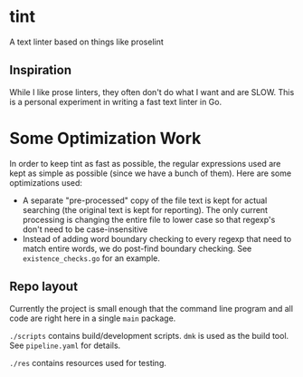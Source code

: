 # tint

A text linter based on things like proselint

## Inspiration

While I like prose linters, they often don't do what I want and are SLOW.
This is a personal experiment in writing a fast text linter in Go.

# Some Optimization Work

In order to keep tint as fast as possible, the regular expressions used are
kept as simple as possible (since we have a bunch of them). Here are some
optimizations used:

* A separate "pre-processed" copy of the file text is kept for actual
  searching (the original text is kept for reporting). The only current
  processing is changing the entire file to lower case so that regexp's
  don't need to be case-insensitive
* Instead of adding word boundary checking to every regexp that need to
  match entire words, we do post-find boundary checking. See
  `existence_checks.go` for an example.

## Repo layout

Currently the project is small enough that the command line program and all
code are right here in a single `main` package.

`./scripts` contains build/development scripts. `dmk` is used as the build
tool. See `pipeline.yaml` for details.

`./res` contains resources used for testing.


